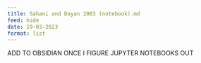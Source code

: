 ```yaml
---
title: Sahani and Dayan 2003 (notebook).md
feed: hide
date: 19-03-2023
format: list
---
```



ADD TO OBSIDIAN ONCE I FIGURE JUPYTER NOTEBOOKS OUT
